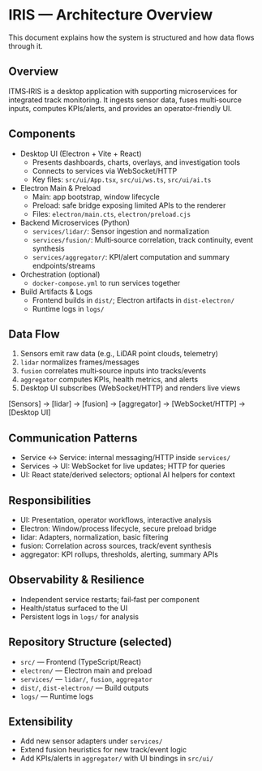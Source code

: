 ﻿# IRIS — Architecture Overview

This document explains how the system is structured and how data flows through it.

## Overview
ITMS‑IRIS is a desktop application with supporting microservices for integrated track monitoring. It ingests sensor data, fuses multi‑source inputs, computes KPIs/alerts, and provides an operator‑friendly UI.

## Components
- Desktop UI (Electron + Vite + React)
  - Presents dashboards, charts, overlays, and investigation tools
  - Connects to services via WebSocket/HTTP
  - Key files: `src/ui/App.tsx`, `src/ui/ws.ts`, `src/ui/ai.ts`
- Electron Main & Preload
  - Main: app bootstrap, window lifecycle
  - Preload: safe bridge exposing limited APIs to the renderer
  - Files: `electron/main.cts`, `electron/preload.cjs`
- Backend Microservices (Python)
  - `services/lidar/`: Sensor ingestion and normalization
  - `services/fusion/`: Multi‑source correlation, track continuity, event synthesis
  - `services/aggregator/`: KPI/alert computation and summary endpoints/streams
- Orchestration (optional)
  - `docker-compose.yml` to run services together
- Build Artifacts & Logs
  - Frontend builds in `dist/`; Electron artifacts in `dist-electron/`
  - Runtime logs in `logs/`

## Data Flow
1) Sensors emit raw data (e.g., LiDAR point clouds, telemetry)
2) `lidar` normalizes frames/messages
3) `fusion` correlates multi‑source inputs into tracks/events
4) `aggregator` computes KPIs, health metrics, and alerts
5) Desktop UI subscribes (WebSocket/HTTP) and renders live views

[Sensors] → [lidar] → [fusion] → [aggregator] → [WebSocket/HTTP] → [Desktop UI]

## Communication Patterns
- Service ↔ Service: internal messaging/HTTP inside `services/`
- Services → UI: WebSocket for live updates; HTTP for queries
- UI: React state/derived selectors; optional AI helpers for context

## Responsibilities
- UI: Presentation, operator workflows, interactive analysis
- Electron: Window/process lifecycle, secure preload bridge
- lidar: Adapters, normalization, basic filtering
- fusion: Correlation across sources, track/event synthesis
- aggregator: KPI rollups, thresholds, alerting, summary APIs

## Observability & Resilience
- Independent service restarts; fail‑fast per component
- Health/status surfaced to the UI
- Persistent logs in `logs/` for analysis

## Repository Structure (selected)
- `src/` — Frontend (TypeScript/React)
- `electron/` — Electron main and preload
- `services/` — `lidar/`, `fusion`, `aggregator`
- `dist/`, `dist-electron/` — Build outputs
- `logs/` — Runtime logs

## Extensibility
- Add new sensor adapters under `services/`
- Extend fusion heuristics for new track/event logic
- Add KPIs/alerts in `aggregator/` with UI bindings in `src/ui/`
